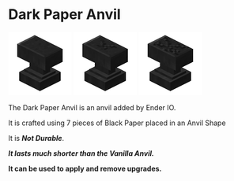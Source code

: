 # Dark Paper Anvil
![](renders/dark_paper_anvil_intact.png)
![](renders/dark_paper_anvil_slightlyDamaged.png)
![](renders/dark_paper_anvil_veryDamaged.png)

The Dark Paper Anvil is an anvil added by Ender IO.

It is crafted using 7 pieces of Black Paper placed in an Anvil Shape

It is ***Not Durable***.

***It lasts much shorter than the Vanilla Anvil.***

**It can be used to apply and remove upgrades.**
